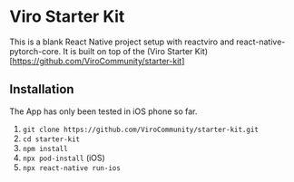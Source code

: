 # Viro Starter Kit

This is a blank React Native project setup with reactviro and react-native-pytorch-core. It is built on top of the (Viro Starter Kit)[https://github.com/ViroCommunity/starter-kit]


## Installation

The App has only been tested in iOS phone so far.

1. `git clone https://github.com/ViroCommunity/starter-kit.git`
2. `cd starter-kit`
3. `npm install`
4. `npx pod-install` (iOS)
5. `npx react-native run-ios`

